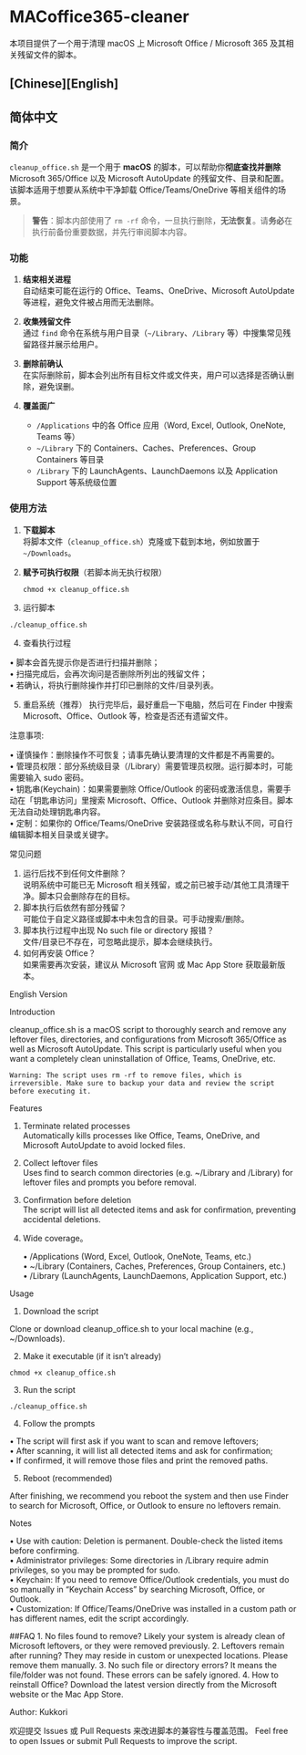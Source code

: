 # MACoffice365-cleaner

本项目提供了一个用于清理 macOS 上 Microsoft Office / Microsoft 365 及其相关残留文件的脚本。

[Chinese][English]
---

## 简体中文

### 简介

`cleanup_office.sh` 是一个用于 **macOS** 的脚本，可以帮助你**彻底查找并删除** Microsoft 365/Office 以及 Microsoft AutoUpdate 的残留文件、目录和配置。  
该脚本适用于想要从系统中干净卸载 Office/Teams/OneDrive 等相关组件的场景。

> **警告**：脚本内部使用了 `rm -rf` 命令，一旦执行删除，**无法恢复**。请**务必**在执行前备份重要数据，并先行审阅脚本内容。

### 功能

1. **结束相关进程**  
   自动结束可能在运行的 Office、Teams、OneDrive、Microsoft AutoUpdate 等进程，避免文件被占用而无法删除。  

2. **收集残留文件**  
   通过 `find` 命令在系统与用户目录（`~/Library`、`/Library` 等）中搜集常见残留路径并展示给用户。  

3. **删除前确认**  
   在实际删除前，脚本会列出所有目标文件或文件夹，用户可以选择是否确认删除，避免误删。  

4. **覆盖面广**  
   - `/Applications` 中的各 Office 应用（Word, Excel, Outlook, OneNote, Teams 等）  
   - `~/Library` 下的 Containers、Caches、Preferences、Group Containers 等目录  
   - `/Library` 下的 LaunchAgents、LaunchDaemons 以及 Application Support 等系统级位置  

### 使用方法

1. **下载脚本**  
   将脚本文件（`cleanup_office.sh`）克隆或下载到本地，例如放置于 `~/Downloads`。

2. **赋予可执行权限**（若脚本尚无执行权限）  

   `chmod +x cleanup_office.sh`

3.	运行脚本

   `./cleanup_office.sh`


4.	查看执行过程
  
•	脚本会首先提示你是否进行扫描并删除；  
•	扫描完成后，会再次询问是否删除所列出的残留文件；  
•	若确认，将执行删除操作并打印已删除的文件/目录列表。 
  
5.	重启系统（推荐）
执行完毕后，最好重启一下电脑，然后可在 Finder 中搜索 Microsoft、Office、Outlook 等，检查是否还有遗留文件。

注意事项:  
  
•	谨慎操作：删除操作不可恢复；请事先确认要清理的文件都是不再需要的。  
•	管理员权限：部分系统级目录（/Library）需要管理员权限。运行脚本时，可能需要输入 sudo 密码。  
•	钥匙串(Keychain)：如果需要删除 Office/Outlook 的密码或激活信息，需要手动在「钥匙串访问」里搜索 Microsoft、Office、Outlook 并删除对应条目。脚本无法自动处理钥匙串内容。  
•	定制：如果你的 Office/Teams/OneDrive 安装路径或名称与默认不同，可自行编辑脚本相关目录或关键字。   

常见问题  

1.	运行后找不到任何文件删除？  
说明系统中可能已无 Microsoft 相关残留，或之前已被手动/其他工具清理干净。脚本只会删除存在的目标。  
2.	脚本执行后依然有部分残留？  
可能位于自定义路径或脚本中未包含的目录。可手动搜索/删除。  
3.	脚本执行过程中出现 No such file or directory 报错？  
文件/目录已不存在，可忽略此提示，脚本会继续执行。  
4.	如何再安装 Office？  
如果需要再次安装，建议从 Microsoft 官网 或 Mac App Store 获取最新版本。  

English Version

Introduction

cleanup_office.sh is a macOS script to thoroughly search and remove any leftover files, directories, and configurations from Microsoft 365/Office as well as Microsoft AutoUpdate.
This script is particularly useful when you want a completely clean uninstallation of Office, Teams, OneDrive, etc.

	Warning: The script uses rm -rf to remove files, which is irreversible. Make sure to backup your data and review the script before executing it.

Features  

1.	Terminate related processes  
Automatically kills processes like Office, Teams, OneDrive, and Microsoft AutoUpdate to avoid locked files.  
2.	Collect leftover files  
Uses find to search common directories (e.g. ~/Library and /Library) for leftover files and prompts you before removal.  
3.	Confirmation before deletion  
The script will list all detected items and ask for confirmation, preventing accidental deletions.  
4.	Wide coverage。  
  
	•	/Applications (Word, Excel, Outlook, OneNote, Teams, etc.)  
	•	~/Library (Containers, Caches, Preferences, Group Containers, etc.)  
	•	/Library (LaunchAgents, LaunchDaemons, Application Support, etc.)  

Usage  
  
1.	Download the script
  
Clone or download cleanup_office.sh to your local machine (e.g., ~/Downloads).  
  
2.	Make it executable (if it isn’t already)  
  

   `chmod +x cleanup_office.sh`


3.	Run the script

   `./cleanup_office.sh`

4.	Follow the prompts
  
•	The script will first ask if you want to scan and remove leftovers;  
•	After scanning, it will list all detected items and ask for confirmation;  
•	If confirmed, it will remove those files and print the removed paths.  
  
5.	Reboot (recommended)
     
After finishing, we recommend you reboot the system and then use Finder to search for Microsoft, Office, or Outlook to ensure no leftovers remain.

Notes  
  
•	Use with caution: Deletion is permanent. Double-check the listed items before confirming.  
•	Administrator privileges: Some directories in /Library require admin privileges, so you may be prompted for sudo.  
•	Keychain: If you need to remove Office/Outlook credentials, you must do so manually in “Keychain Access” by searching Microsoft, Office, or Outlook.  
•	Customization: If Office/Teams/OneDrive was installed in a custom path or has different names, edit the script accordingly.  


##FAQ
	1.	No files found to remove?
Likely your system is already clean of Microsoft leftovers, or they were removed previously.
	2.	Leftovers remain after running?
They may reside in custom or unexpected locations. Please remove them manually.
	3.	No such file or directory errors?
It means the file/folder was not found. These errors can be safely ignored.
	4.	How to reinstall Office?
Download the latest version directly from the Microsoft website or the Mac App Store.

Author: Kukkori

欢迎提交 Issues 或 Pull Requests 来改进脚本的兼容性与覆盖范围。
Feel free to open Issues or submit Pull Requests to improve the script.
